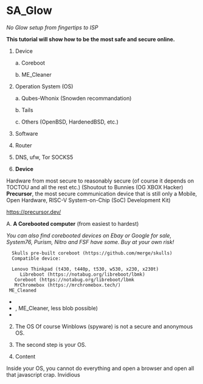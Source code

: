 # SA_Glow
   *No Glow setup from fingertips to ISP*

**This tutorial will show how to be the most safe and secure online.**

1. Device

   a. Coreboot

   b. ME_Cleaner
   
2. Operation System (OS)
   
   a. Qubes-Whonix (Snowden recommandation)
   
   b. Tails
   
   c. Others (OpenBSD, HardenedBSD, etc.)
   
3. Software

4. Router

5. DNS, ufw, Tor SOCKS5

1. **Device**
   
Hardware from most secure to reasonably secure (of course it depends on TOCTOU and all the rest etc.)
(Shoutout to Bunnies (OG XBOX Hacker) **Precursor**, the most secure communication device that is still only a Mobile, Open Hardware, RISC-V System-on-Chip (SoC) Development Kit)

https://precursor.dev/

A. **A Corebooted computer** (from easiest to hardest)
   
   *You can also find corebooted devices on Ebay or Google for sale, System76, Purism, Nitro and FSF have some. Buy at your own risk!*
   
      Skulls pre-built coreboot (https://github.com/merge/skulls)
      Compatible device:
   
      Lenovo Thinkpad (t430, t440p, t530, w530, x230, x230t)
         Libreboot (https://notabug.org/libreboot/lbmk)
       Coreboot (https://notabug.org/libreboot/lbmk
       MrChromebox (https://mrchromebox.tech/)
     ME_Cleaned
       
   
   -
   - , ME_Cleaner, less blob possible)
   -

2. The OS
   Of course Winblows (spyware) is not a secure and anonymous OS.
   
4. The second step is your OS.



5. Content

Inside your OS, you cannot do everything and open a browser and open all that javascript crap. 
Invidious
